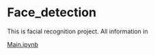 # Face_detection
This is facial recognition project.
All information in <p><a href="https://github.com/ArtyomPro/Face_detection/blob/master/Main.ipynb" title="заголовок">Main.ipynb</a>
